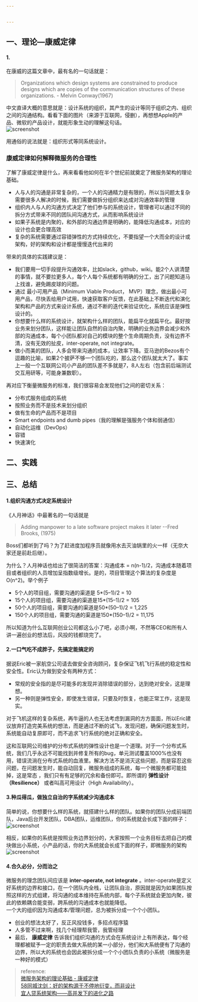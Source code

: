 ```yaml
---


---
```


<h2 id="一、理论---康威定律">一、理论—康威定律</h2>
<h4 id="section">1.</h4>
<p>在康威的这篇文章中，最有名的一句话就是：</p>
<blockquote>
<p>Organizations which design systems are constrained to produce designs which are copies of the communication structures of these organizations. - Melvin Conway(1967)</p>
</blockquote>
<p>中文直译大概的意思就是：设计系统的组织，其产生的设计等同于组织之内、组织之间的沟通结构。看看下面的图片（来源于互联网，侵删），再想想Apple的产品、微软的产品设计，就能形象生动的理解这句话。<br>
<img src="http://img2.tbcdn.cn/L1/461/1/74ab78cb5db601e5db68adf61e6dc58f437df4e0" alt="screenshot" title="screenshot"></p>
<p>用通俗的说法就是：组织形式等同系统设计。</p>
<h3 id="康威定律如何解释微服务的合理性">康威定律如何解释微服务的合理性</h3>
<p>了解了康威定律是什么，再来看看他如何在半个世纪前就奠定了微服务架构的理论基础。</p>
<ul>
<li>人与人的沟通是非常复杂的，一个人的沟通精力是有限的，所以当问题太复杂需要很多人解决的时候，我们需要做拆分组织来达成对沟通效率的管理</li>
<li>组织内人与人的沟通方式决定了他们参与的系统设计，管理者可以通过不同的拆分方式带来不同的团队间沟通方式，从而影响系统设计</li>
<li>如果子系统是内聚的，和外部的沟通边界是明确的，能降低沟通成本，对应的设计也会更合理高效</li>
<li>复杂的系统需要通过容错弹性的方式持续优化，不要指望一个大而全的设计或架构，好的架构和设计都是慢慢迭代出来的</li>
</ul>
<p>带来的具体的实践建议是：</p>
<ul>
<li>我们要用一切手段提升沟通效率，比如slack，github，wiki。能2个人讲清楚的事情，就不要拉更多人，每个人每个系统都有明确的分工，出了问题知道马上找谁，避免踢皮球的问题。</li>
<li>通过 最小可用产品（Minimum Viable Product， MVP）理念，做出最小可用产品，尽快丢给用户试用，快速获取客户反馈，在此基础上不断迭代和演化架构和产品的方式来设计系统，通过不断的迭代来验证优化，系统应该是弹性设计的。</li>
<li>你想要什么样的系统设计，就架构什么样的团队，能扁平化就扁平化。最好按业务来划分团队，这样能让团队自然的自治内聚，明确的业务边界会减少和外部的沟通成本，每个小团队都对自己的模块的整个生命周期负责，没有边界不清，没有无效的扯皮，inter-operate, not integrate。</li>
<li>做小而美的团队，人多会带来沟通的成本，让效率下降。亚马逊的Bezos有个逗趣的比喻，如果2个披萨不够一个团队吃的，那么这个团队就太大了。事实上一般一个互联网公司小产品的团队差不多就是7，8人左右（包含前后端测试交互用研等，可能身兼数职）。</li>
</ul>
<p>再对应下衡量微服务的标准，我们很容易会发现他们之间的密切关系：</p>
<ul>
<li>分布式服务组成的系统</li>
<li>按照业务而不是技术来划分组织</li>
<li>做有生命的产品而不是项目</li>
<li>Smart endpoints and dumb pipes（我的理解是强服务个体和弱通信）</li>
<li>自动化运维（DevOps）</li>
<li>容错</li>
<li>快速演化</li>
</ul>
<h2 id="二、实践">二、实践</h2>
<h2 id="三、总结">三、总结</h2>
<h4 id="组织沟通方式决定系统设计">1.组织沟通方式决定系统设计</h4>
<p>《人月神话》中最著名的一句话就是</p>
<blockquote>
<p>Adding manpower to a late software project makes it later --Fred Brooks, (1975)</p>
</blockquote>
<p>Boss们都听到了吗？为了赶进度加程序员就像用水去灭油锅里的火一样（无奈大家还是前赴后继）。</p>
<p>为什么？人月神话也给出了很简洁的答案：沟通成本 = n(n-1)/2，沟通成本随着项目或者组织的人员增加呈指数级增长。是的，项目管理这个算法的复杂度是O(n^2)。举个例子</p>
<ul>
<li>5个人的项目组，需要沟通的渠道是 5*(5–1)/2 = 10</li>
<li>15个人的项目组，需要沟通的渠道是15*(15–1)/2 = 105</li>
<li>50个人的项目组，需要沟通的渠道是50*(50–1)/2 = 1,225</li>
<li>150个人的项目组，需要沟通的渠道是150*(150–1)/2 = 11,175</li>
</ul>
<p>所以知道为什么互联网创业公司都这么小了吧，必须小啊，不然等CEO和所有人讲一遍创业的想法后，风投的钱都烧完了。</p>
<h4 id="一口气吃不成胖子，先搞定能搞定的">2.一口气吃不成胖子，先搞定能搞定的</h4>
<p>据说Eric被一家航空公司请去做安全咨询顾问，复杂保证飞机飞行系统的稳定性和安全性。Eric认为做到安全有两种方式：</p>
<ul>
<li>常规的安全指的是尽可能多的发现并消除错误的部分，达到绝对安全，这是理想。</li>
<li>另一种则是弹性安全，即使发生错误，只要及时恢复，也能正常工作，这是现实。</li>
</ul>
<p>对于飞机这样的复杂系统，再牛逼的人也无法考虑到漏洞的方方面面，所以Eric建议放弃打造完美系统的想法，而是通过不断的试飞，发现问题，确保问题发生时，系统能自动复原即可，而不追求飞行系统的绝对正确和安全。</p>
<p>这和互联网公司维护的分布式系统的弹性设计也是一个道理。对于一个分布式系统，我们几乎永远不可能找到并修复所有的bug，单元测试覆盖1000%也没有用，错误流淌在分布式系统的血液里。解决方法不是消灭这些问题，而是容忍这些问题，在问题发生时，能自动回复，微服务组成的系统，每一个微服务都可能挂掉，这是常态 ，我们只有有足够的冗余和备份即可。即所谓的 <strong>弹性设计（Resilience）</strong> 或者叫高可用设计（High Availability）。</p>
<h4 id="种瓜得瓜，做独立自治的字系统减少沟通成本">3.种瓜得瓜，做独立自治的字系统减少沟通成本</h4>
<p>简单的说，你想要什么样的系统，就搭建什么样的团队。如果你的团队分成前端团队，Java后台开发团队，DBA团队，运维团队，你的系统就会长成下面的样子：<br>
<img src="http://img4.tbcdn.cn/L1/461/1/f4c2d4a8f8390ca6be19b54a524c8272aced3e34" alt="screenshot" title="screenshot"></p>
<p>相反，如果你的系统是按照业务边界划分的，大家按照一个业务目标去把自己的模块做出小系统，小产品的话，你的大系统就会长成下面的样子，即微服务的架构<br>
<img src="http://img3.tbcdn.cn/L1/461/1/c827db7a12d730140d4c0e6947535e168902a73e" alt="screenshot" title="screenshot"></p>
<h4 id="合久必分，分而治之">4.合久必分，分而治之</h4>
<p>微服务的理念团队间应该是  <strong>inter-operate, not integrate</strong>  。inter-operate是定义好系统的边界和接口，在一个团队内全栈，让团队自治，原因就是因为如果团队按照这样的方式组建，将沟通的成本维持在系统内部，每个子系统就会更加内聚，彼此的依赖耦合能变弱，跨系统的沟通成本也就能降低。<br>
一个大的组织因为沟通成本/管理问题，总为被拆分成一个个小团队。</p>
<ul>
<li>创业的想法太好了，反正风投钱多，多招点程序猿</li>
<li>人多管不过来啊，找几个经理帮我管，我管经理</li>
<li>最后，  <strong>康威定律</strong>  告诉我们组织沟通的方式会在系统设计上有所表达，每个经理都被赋予一定的职责去做大系统的某一小部分，他们和大系统便有了沟通的边界，所以大的系统也会因此被拆分成一个个小团队负责的小系统（微服务是一种好的模式）</li>
</ul>
<blockquote>
<p>reference:<br>
<a href="https://yq.aliyun.com/articles/8611">微服务架构的理论基础 - 康威定律</a><br>
<a href="https://www.toutiao.com/i6208902553864241665/">58同城沈剑：好的架构源于不停地衍变，而非设计</a><br>
<a href="https://www.jianshu.com/p/410250e006cb">宜人贷系统架构——高并发下的进化之路</a></p>
</blockquote>

